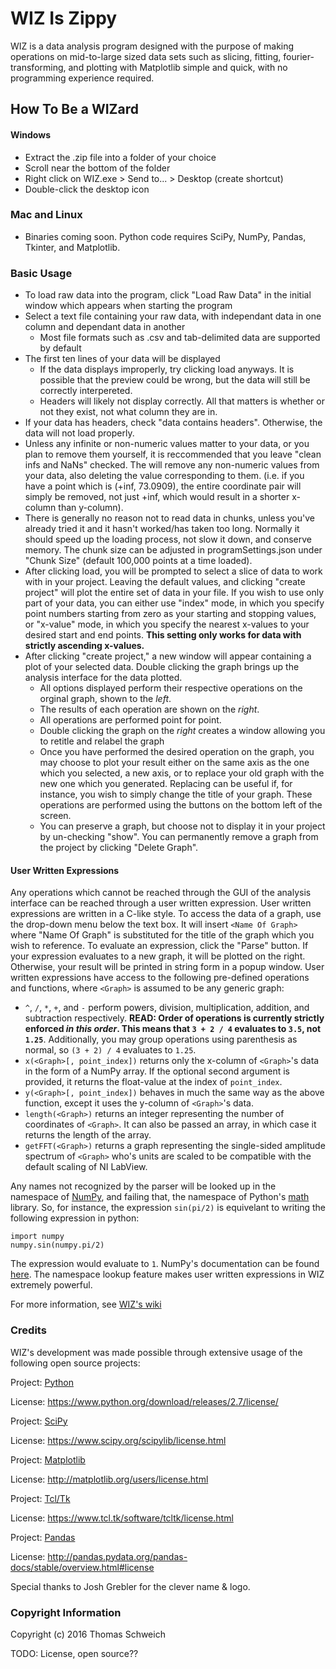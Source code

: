 # WIZ Is Zippy

WIZ is a data analysis program designed with the purpose of making operations on mid-to-large sized data sets such as slicing, fitting, fourier-transforming, and plotting with Matplotlib simple and quick, with no programming experience required.

## How To Be a WIZard

#### Windows
* Extract the .zip file into a folder of your choice
* Scroll near the bottom of the folder
* Right click on WIZ.exe > Send to... > Desktop (create shortcut)
* Double-click the desktop icon

### Mac and Linux
* Binaries coming soon. Python code requires SciPy, NumPy, Pandas, Tkinter, and Matplotlib.

### Basic Usage
* To load raw data into the program, click "Load Raw Data" in the initial window which appears when starting the program
* Select a text file containing your raw data, with independant data in one column and dependant data in another
    * Most file formats such as .csv and tab-delimited data are supported by default
* The first ten lines of your data will be displayed
    * If the data displays improperly, try clicking load anyways. It is possible that the preview could be wrong, but the data will still be correctly interpereted.
    * Headers will likely not display correctly. All that matters is whether or not they exist, not what column they are in.
* If your data has headers, check "data contains headers". Otherwise, the data will not load properly.
* Unless any infinite or non-numeric values matter to your data, or you plan to remove them yourself, it is reccommended that you leave "clean infs and NaNs" checked. The will remove any non-numeric values from your data, also deleting the value corresponding to them. (i.e. if you have a point which is (+inf, 73.0909), the entire coordinate pair will simply be removed, not just +inf, which would result in a shorter x-column than y-column).
* There is generally no reason not to read data in chunks, unless you've already tried it and it hasn't worked/has taken too long. Normally it should speed up the loading process, not slow it down, and conserve memory. The chunk size can be adjusted in programSettings.json under "Chunk Size" (default 100,000 points at a time loaded).
* After clicking load, you will be prompted to select a slice of data to work with in your project. Leaving the default values, and clicking "create project" will plot the entire set of data in your file. If you wish to use only part of your data, you can either use "index" mode, in which you specify point numbers starting from zero as your starting and stopping values, or "x-value" mode, in which you specify the nearest x-values to your desired start and end points. **This setting only works for data with strictly ascending x-values.**
* After clicking "create project," a new window will appear containing a plot of your selected data. Double clicking the graph brings up the analysis interface for the data plotted.
    * All options displayed perform their respective operations on the orginal graph, shown to the _left_.
    * The results of each operation are shown on the _right_.
    * All operations are performed point for point. 
    * Double clicking the graph on the _right_ creates a window allowing you to retitle and relabel the graph
    * Once you have performed the desired operation on the graph, you may choose to plot your result either on the same axis as the one which you selected, a new axis, or to replace your old graph with the new one which you generated. Replacing can be useful if, for instance, you wish to simply change the title of your graph. These operations are performed using the buttons on the bottom left of the screen.
    * You can preserve a graph, but choose not to display it in your project by un-checking "show". You can permanently remove a graph from the project by clicking "Delete Graph".

#### User Written Expressions
Any operations which cannot be reached through the GUI of the analysis interface can be reached through a user written expression. User written expressions are written in a C-like style. To access the data of a graph, use the drop-down menu below the text box. It will insert `<Name Of Graph>` where "Name Of Graph" is substituted for the title of the graph which you wish to reference. To evaluate an expression, click the "Parse" button. If your expression evaluates to a new graph, it will be plotted on the right. Otherwise, your result will be printed in string form in a popup window. User written expressions have access to the following pre-defined operations and functions, where `<Graph>` is assumed to be any generic graph:

* `^`, `/`, `*`, `+`, and `-` perform powers, division, multiplication, addition, and subtraction respectively. **READ: Order of operations is currently strictly enforced _in this order_. This means that `3 + 2 / 4` evaluates to `3.5`, not `1.25`**. Additionally, you may group operations using parenthesis as normal, so `(3 + 2) / 4` evaluates to `1.25`.
* `x(<Graph>[, point_index])` returns only the x-column of `<Graph>`'s data in the form of a NumPy array. If the optional second argument is provided, it returns the float-value at the index of `point_index`.
* `y(<Graph>[, point_index])` behaves in much the same way as the above function, except it uses the y-column of `<Graph>`'s data.
* `length(<Graph>)` returns an integer representing the number of coordinates of `<Graph>`. It can also be passed an array, in which case it returns the length of the array.
* `getFFT(<Graph>)` returns a graph representing the single-sided amplitude spectrum of `<Graph>` who's units are scaled to be compatible with the default scaling of NI LabView.

Any names not recognized by the parser will be looked up in the namespace of [NumPy](http://www.numpy.org/), and failing that, the namespace of Python's [math](https://docs.python.org/2/library/math.html) library. So, for instance, the expression `sin(pi/2)` is equivelant to writing the following expression in python:
```
import numpy
numpy.sin(numpy.pi/2)
```
The expression would evaluate to `1`. NumPy's documentation can be found [here](http://docs.scipy.org/doc/numpy/reference/). The namespace lookup feature makes user written expressions in WIZ extremely powerful.

For more information, see [WIZ's wiki](https://github.com/Tominator368/dataManipulation/wiki)

### Credits
WIZ's development was made possible through extensive usage of the following open source projects:

Project: [Python](http://www.python.org/) 

License: https://www.python.org/download/releases/2.7/license/


Project: [SciPy](https://www.scipy.org/)

License: https://www.scipy.org/scipylib/license.html


Project: [Matplotlib](http://matplotlib.org/)

License: http://matplotlib.org/users/license.html


Project: [Tcl/Tk](https://www.tcl.tk/)

License: https://www.tcl.tk/software/tcltk/license.html


Project: [Pandas](http://pandas.pydata.org/)

License: http://pandas.pydata.org/pandas-docs/stable/overview.html#license


Special thanks to Josh Grebler for the clever name & logo.

### Copyright Information

Copyright (c) 2016 Thomas Schweich

TODO: License, open source??


